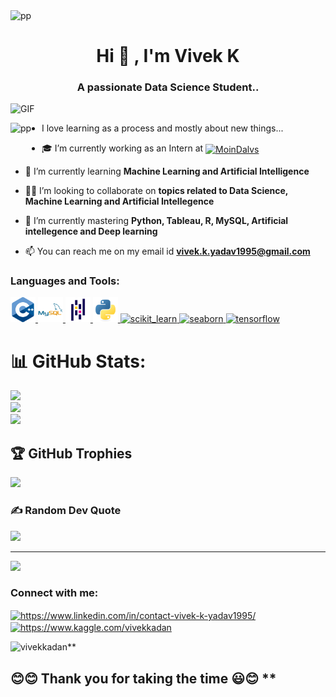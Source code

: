 <img align="center" src="https://em-content.zobj.net/source/microsoft-teams/363/waving-hand_1f44b.png" alt="pp" width="50" height="50" /> </a>

<h1 align="center">Hi 👋 , I'm Vivek K</h1>
<h3 align="center">A passionate Data Science Student..</h3>
<img align="top" alt="GIF" height="250px" width="500px" src="https://media2.giphy.com/media/u2pmTWUi0MXjyrMaVj/giphy.gif?cid=ecf05e47p44m8gi2io9utf78zkqa2u26lks4cfw3rx8wzosh&ep=v1_gifs_related&rid=giphy.gif&ct=g" />

<img align="left" src="https://em-content.zobj.net/source/microsoft-teams/363/robot_1f916.png" alt="pp" width="50" height="50" /> </a>
- I love learning as a process and mostly about new things...

- 🎓 I’m currently working as an Intern at <a href="https://aivariant.com/" target="blank"><img align="center" src="https://www.aivariant.com/wp-content/uploads/2021/01/ai_logo5_2-1.png" alt="MoinDalvs" height="20" width="60" /></a>

- 🤖 I’m currently learning **Machine Learning and Artificial Intelligence**

- 🤝🏼 I’m looking to collaborate on **topics related to Data Science, Machine Learning and Artificial Intellegence**

- 🤖 I’m currently mastering **Python, Tableau, R, MySQL, Artificial intellegence and Deep learning**

- 📫 You can reach me on my email id **vivek.k.yadav1995@gmail.com**

<h3 align="left">Languages and Tools:</h3>
<p align="left"> <a href="https://www.w3schools.com/cpp/" target="_blank" rel="noreferrer"> <img src="https://raw.githubusercontent.com/devicons/devicon/master/icons/cplusplus/cplusplus-original.svg" alt="cplusplus" width="40" height="40"/> </a> <a href="https://www.mysql.com/" target="_blank" rel="noreferrer"> <img src="https://raw.githubusercontent.com/devicons/devicon/master/icons/mysql/mysql-original-wordmark.svg" alt="mysql" width="40" height="40"/> </a> <a href="https://pandas.pydata.org/" target="_blank" rel="noreferrer"> <img src="https://raw.githubusercontent.com/devicons/devicon/2ae2a900d2f041da66e950e4d48052658d850630/icons/pandas/pandas-original.svg" alt="pandas" width="40" height="40"/> </a> <a href="https://www.python.org" target="_blank" rel="noreferrer"> <img src="https://raw.githubusercontent.com/devicons/devicon/master/icons/python/python-original.svg" alt="python" width="40" height="40"/> </a> <a href="https://scikit-learn.org/" target="_blank" rel="noreferrer"> <img src="https://upload.wikimedia.org/wikipedia/commons/0/05/Scikit_learn_logo_small.svg" alt="scikit_learn" width="40" height="40"/> </a> <a href="https://seaborn.pydata.org/" target="_blank" rel="noreferrer"> <img src="https://seaborn.pydata.org/_images/logo-mark-lightbg.svg" alt="seaborn" width="40" height="40"/> </a> <a href="https://www.tensorflow.org" target="_blank" rel="noreferrer"> <img src="https://www.vectorlogo.zone/logos/tensorflow/tensorflow-icon.svg" alt="tensorflow" width="40" height="40"/> </a> </p>


# 📊 GitHub Stats:
![](https://github-readme-stats.vercel.app/api?username=vivekkadan&theme=react&hide_border=false&include_all_commits=false&count_private=false)<br/>
![](https://github-readme-streak-stats.herokuapp.com/?user=vivekkadan&theme=react&hide_border=false)<br/>
![](https://github-readme-stats.vercel.app/api/top-langs/?username=vivekkadan&theme=react&hide_border=false&include_all_commits=false&count_private=false&layout=compact)


## 🏆 GitHub Trophies
![](https://github-profile-trophy.vercel.app/?username=vivekkadan&theme=algolia&no-frame=true&no-bg=true&margin-w=4)


### ✍️ Random Dev Quote
![](https://quotes-github-readme.vercel.app/api?type=horizontal&theme=radical)

---
[![](https://visitcount.itsvg.in/api?id=vivekkadan&icon=6&color=0)](https://visitcount.itsvg.in)


<h3 align="left">Connect with me:</h3>
<p align="left">
<a href="https://www.linkedin.com/in/contact-vivek-k-yadav1995/" target="blank"><img align="center" src="https://raw.githubusercontent.com/rahuldkjain/github-profile-readme-generator/master/src/images/icons/Social/linked-in-alt.svg" alt="https://www.linkedin.com/in/contact-vivek-k-yadav1995/" height="30" width="40" /></a>
<a href="https://kaggle.com/https://www.kaggle.com/vivekkadan" target="blank"><img align="center" src="https://raw.githubusercontent.com/rahuldkjain/github-profile-readme-generator/master/src/images/icons/Social/kaggle.svg" alt="https://www.kaggle.com/vivekkadan" height="30" width="40" /></a>
</p>



<p><img align="left" src="https://github-readme-stats.vercel.app/api/top-langs?username=vivekkadan&show_icons=true&locale=en&layout=compact" alt="vivekkadan" /></p>




**<h2> 😊😊 Thank you for taking the time 😃😊 **



